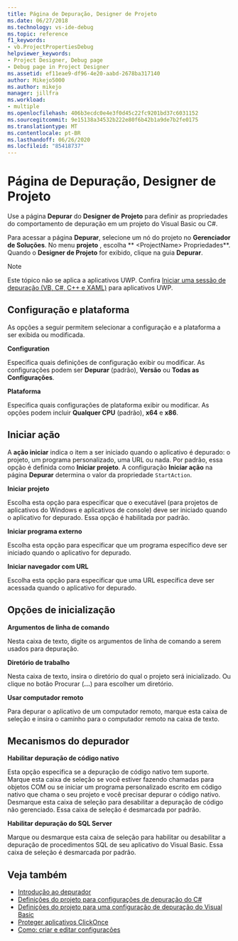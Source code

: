 ```yaml
---
title: Página de Depuração, Designer de Projeto
ms.date: 06/27/2018
ms.technology: vs-ide-debug
ms.topic: reference
f1_keywords:
- vb.ProjectPropertiesDebug
helpviewer_keywords:
- Project Designer, Debug page
- Debug page in Project Designer
ms.assetid: ef11eae9-df96-4e20-aabd-2678ba317140
author: Mikejo5000
ms.author: mikejo
manager: jillfra
ms.workload:
- multiple
ms.openlocfilehash: 406b3ecdc0e4e3f0d45c22fc9201bd37c6031152
ms.sourcegitcommit: 9e15138a34532b222e80f6b42b1a9de7b2fe0175
ms.translationtype: MT
ms.contentlocale: pt-BR
ms.lasthandoff: 06/26/2020
ms.locfileid: "85418737"
---
```

# <a name="debug-page-project-designer"></a>Página de Depuração, Designer de Projeto

Use a página **Depurar** do **Designer de Projeto** para definir as propriedades do comportamento de depuração em um projeto do Visual Basic ou C#.

Para acessar a página **Depurar**, selecione um nó do projeto no **Gerenciador de Soluções**. No menu **projeto** , escolha ** \<ProjectName> Propriedades**. Quando o **Designer de Projeto** for exibido, clique na guia **Depurar**.

> [!NOTE]
> Este tópico não se aplica a aplicativos UWP. Confira [Iniciar uma sessão de depuração (VB, C#, C++ e XAML)](../../debugger/start-a-debugging-session-for-a-store-app-in-visual-studio-vb-csharp-cpp-and-xaml.md) para aplicativos UWP.

## <a name="configuration-and-platform"></a>Configuração e plataforma

As opções a seguir permitem selecionar a configuração e a plataforma a ser exibida ou modificada.

**Configuration**

Especifica quais definições de configuração exibir ou modificar. As configurações podem ser **Depurar** (padrão), **Versão** ou **Todas as Configurações**.

**Plataforma**

Especifica quais configurações de plataforma exibir ou modificar. As opções podem incluir **Qualquer CPU** (padrão), **x64** e **x86**.

## <a name="start-action"></a>Iniciar ação

A **ação iniciar** indica o item a ser iniciado quando o aplicativo é depurado: o projeto, um programa personalizado, uma URL ou nada. Por padrão, essa opção é definida como **Iniciar projeto**. A configuração **Iniciar ação** na página **Depurar** determina o valor da propriedade `StartAction`.

**Iniciar projeto**

Escolha esta opção para especificar que o executável (para projetos de aplicativos do Windows e aplicativos de console) deve ser iniciado quando o aplicativo for depurado. Essa opção é habilitada por padrão.

**Iniciar programa externo**

Escolha esta opção para especificar que um programa específico deve ser iniciado quando o aplicativo for depurado.

**Iniciar navegador com URL**

Escolha esta opção para especificar que uma URL específica deve ser acessada quando o aplicativo for depurado.

## <a name="start-options"></a>Opções de inicialização

**Argumentos de linha de comando**

Nesta caixa de texto, digite os argumentos de linha de comando a serem usados para depuração.

**Diretório de trabalho**

Nesta caixa de texto, insira o diretório do qual o projeto será inicializado. Ou clique no botão Procurar (**...**) para escolher um diretório.

**Usar computador remoto**

Para depurar o aplicativo de um computador remoto, marque esta caixa de seleção e insira o caminho para o computador remoto na caixa de texto.

## <a name="debugger-engines"></a>Mecanismos do depurador

**Habilitar depuração de código nativo**

Esta opção especifica se a depuração de código nativo tem suporte. Marque esta caixa de seleção se você estiver fazendo chamadas para objetos COM ou se iniciar um programa personalizado escrito em código nativo que chama o seu projeto e você precisar depurar o código nativo. Desmarque esta caixa de seleção para desabilitar a depuração de código não gerenciado. Essa caixa de seleção é desmarcada por padrão.

**Habilitar depuração do SQL Server**

Marque ou desmarque esta caixa de seleção para habilitar ou desabilitar a depuração de procedimentos SQL de seu aplicativo do Visual Basic. Essa caixa de seleção é desmarcada por padrão.

## <a name="see-also"></a>Veja também

- [Introdução ao depurador](../../debugger/debugger-feature-tour.md)
- [Definições do projeto para configurações de depuração do C#](../../debugger/project-settings-for-csharp-debug-configurations.md)
- [Definições do projeto para uma configuração de depuração do Visual Basic](../../debugger/project-settings-for-a-visual-basic-debug-configuration.md)
- [Proteger aplicativos ClickOnce](../../deployment/securing-clickonce-applications.md)
- [Como: criar e editar configurações](../../ide/how-to-create-and-edit-configurations.md)
